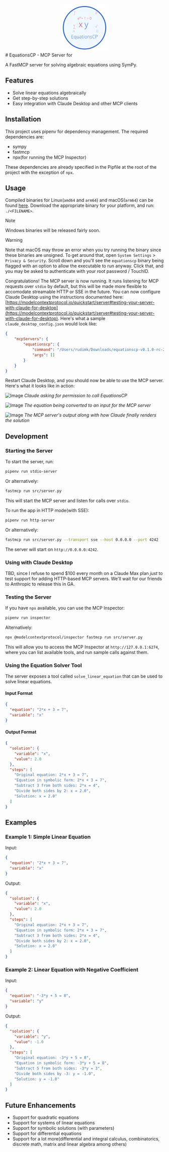 <div align="center">
  <img src="logo-compact.svg" alt="EquationsCP Logo" width="150"/>
</div>
# EquationsCP - MCP Server for 

A FastMCP server for solving algebraic equations using SymPy.

## Features

- Solve linear equations algebraically
- Get step-by-step solutions
- Easy integration with Claude Desktop and other MCP clients

## Installation

This project uses pipenv for dependency management. The required dependencies are:

- sympy
- fastmcp
- npx(for running the MCP Inspector)

These dependencies are already specified in the Pipfile at the root of the project with the exception of `npx`.

## Usage

Compiled binaries for Linux(`amd64` and `arm64`) and macOS(`arm64`) can be found [here](https://github.com/EquationsCP/equationscp/releases). Download the appropriate binary for your platform, and run: `./<FILENAME>`.

> [!NOTE]
> Windows binaries will be released fairly soon.


> [!WARNING]
> Note that macOS may throw an error when you try running the binary since these binaries are unsigned. To get around that, open `System Settings` > `Privacy & Security`. Scroll down and you'll see the `equationscp` binary being flagged with an option to allow the executable to run anyway. Click that, and you may be asked to authenticate with your root password / TouchID. 

Congratulations! The MCP server is now running. It runs listening for MCP requests over `stdio` by default, but this will be made more flexible to accomodate streamable HTTP or SSE in the future. You can now configure Claude Desktop using the instructions documented here: [https://modelcontextprotocol.io/quickstart/server#testing-your-server-with-claude-for-desktop](https://modelcontextprotocol.io/quickstart/server#testing-your-server-with-claude-for-desktop). Here's what a sample `claude_desktop_config.json` would look like:

```json
{
    "mcpServers": {
        "equationscp": {
            "command": "/Users/rudimk/Downloads/equationscp-v0.1.0-rc-2505150621-darwin-arm64",
            "args": []
        }
    }
}
```

Restart Claude Desktop, and you should now be able to use the MCP server. Here's what it looks like in action:


![Image](https://github.com/user-attachments/assets/32baac87-1d38-41c2-9b83-7a0419d80def) _Claude asking for permission to call EquationsCP_

![Image](https://github.com/user-attachments/assets/3eff7bbd-a110-4117-8a2a-1374658fb3da) _The equation being converted to an input for the MCP server_

![Image](https://github.com/user-attachments/assets/e4ca4f16-5ba3-4a90-a59f-5c09a3b80549) _The MCP server's output along with how Claude finally renders the solution_



## Development

### Starting the Server

To start the server, run:

```bash
pipenv run stdio-server
```

Or alternatively:

```bash
fastmcp run src/server.py
```

This will start the MCP server and listen for calls over `stdio`.

To run the app in HTTP mode(with SSE):

```bash
pipenv run http-server
```

Or alternatively:

```bash
fastmcp run src/server.py --transport sse --host 0.0.0.0 --port 4242
```

The server will start on `http://0.0.0.0:4242`. 

### Using with Claude Desktop

TBD, since I refuse to spend $100 every month on a Claude Max plan _just_ to test support for adding HTTP-based MCP servers. We'll wait for our friends to Anthropic to release this in GA.

### Testing the Server

If you have `npx` available, you can use the MCP Inspector:

```bash
pipenv run inspector
```

Alternatively:

```bash
npx @modelcontextprotocol/inspector fastmcp run src/server.py
```

This will allow you to access the MCP Inspector at `http://127.0.0.1:6274`, where you can list available tools, and run sample calls against them.

### Using the Equation Solver Tool

The server exposes a tool called `solve_linear_equation` that can be used to solve linear equations.

#### Input Format

```json
{
  "equation": "2*x + 3 = 7",
  "variable": "x"
}
```

#### Output Format

```json
{
  "solution": {
    "variable": "x",
    "value": 2.0
  },
  "steps": [
    "Original equation: 2*x + 3 = 7",
    "Equation in symbolic form: 2*x + 3 = 7",
    "Subtract 3 from both sides: 2*x = 4",
    "Divide both sides by 2: x = 2.0",
    "Solution: x = 2.0"
  ]
}
```

## Examples

### Example 1: Simple Linear Equation

Input:
```json
{
  "equation": "2*x + 3 = 7",
  "variable": "x"
}
```

Output:
```json
{
  "solution": {
    "variable": "x",
    "value": 2.0
  },
  "steps": [
    "Original equation: 2*x + 3 = 7",
    "Equation in symbolic form: 2*x + 3 = 7",
    "Subtract 3 from both sides: 2*x = 4",
    "Divide both sides by 2: x = 2.0",
    "Solution: x = 2.0"
  ]
}
```

### Example 2: Linear Equation with Negative Coefficient

Input:
```json
{
  "equation": "-3*y + 5 = 8",
  "variable": "y"
}
```

Output:
```json
{
  "solution": {
    "variable": "y",
    "value": -1.0
  },
  "steps": [
    "Original equation: -3*y + 5 = 8",
    "Equation in symbolic form: -3*y + 5 = 8",
    "Subtract 5 from both sides: -3*y = 3",
    "Divide both sides by -3: y = -1.0",
    "Solution: y = -1.0"
  ]
}
```

## Future Enhancements

- Support for quadratic equations
- Support for systems of linear equations
- Support for symbolic solutions (with parameters)
- Support for differential equations
- Support for a lot more(differential and integral calculus, combinatorics, discrete math, matrix and linear algebra among others)
